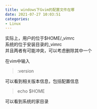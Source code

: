 ```yaml
---
title: windows下Gvim的配置文件在哪
date: 2021-07-27 10:03:51
categories:
- Linux
---
```

实际上，用户的位于$HOME/_vimrc  
系统的位于安装目录的_vimrc  
并且两者有可能冲突，可以考虑删除其中一个

在vim中输入
> :version

可以看到相关版本信息，包括配置信息  
> echo $HOME

可以看到系统的家目录
